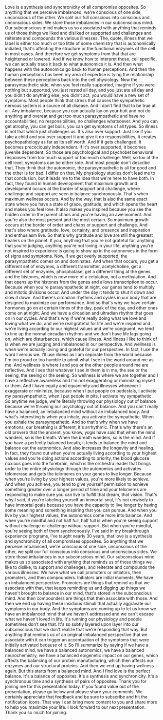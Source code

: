 Love is a synthesis and synchronicity of all compromise opposites. So anything that we perceive imbalanced, we're conscious of one side, unconscious of the other. We split our full conscious into conscious and unconscious sides. We store those imbalances in our subconscious mind. Our subconscious mind makes us so associated with anything that reminds us of those things we liked and disliked or supported and challenges and reiterate and compounds the various illnesses. The, quote, illness that we label is either too much or too little of some chemistry that is autonomically initiated, that's affecting the structure or the functional enzymes of the cell in most cases. And therefore we get symptoms from that that are heightened or lowered. And if we know how to interpret those, cell specific, we can actually trace it back to what autonomics it is. And then what happens with the autonomics go back to human perceptions. And then the human perceptions has been my area of expertise is tying the relationship between these perceptions back into the cell physiology. Now the parasympathetic side, when you feel really supported, imagine if you were nothing but supported, you just rested all day, and you just ate all day and you didn't do anything else, you didn't act, you would have a new set of symptoms. Most people think that stress that causes the sympathetic nervous system is a source of all disease. And I don't find that to be true at all. Any imbalance, because you can actually lay on your butt and not do anything and overeat and get too much parasympathetic and have no accountabilities, no responsibilities, no challenges whatsoever. And you can get atrophy, you can get boils, you can get symptoms of all types. So illness is not that which just challenges us. It's also over support. Just like if you take a child and you over support it and give it no responsibilities, it creates psychopathology as far as its self worth. And if it gets challenged, it becomes precociously independent. If it's over supported, it becomes juvenile dependent. So those are psychological and psychobet behavioral responses from too much support or too much challenge. Well, so too at the cell level, symptoms can be either side. And most people don't describe that. They think that the autonomic, the parasympathetic is all for good and the other is for bad. I differ on that. My physiology studies don't lead me to that conclusion, but it leads me to the idea that we're here to have both. In fact, they found in human development that maximum growth and development occurs at the border of support and challenge, where challenge and support are seen in balance synchronously. That's when maximum wellness occurs. And by the way, that is also the same exact state where you have a state of grace, gratitude, and which opens the heart and makes you feel love. It also makes you inspired because you see the hidden order in the parent chaos and you're having an awe moment. And you're also the most present and the most certain. So maximum growth occurs at the border of order and chaos or support and challenge. And that's also where gratitude, love, certainty, and presence and inspiration and enthusiasm live. So that's why gratitude and love are still the greatest healers on the planet. If you, anything that you're not grateful for, anything that you're judging, anything you're not loving in your life, anything you're not inspired to experience is going to show up in the autonomics in the form of signs and symptoms. Now, if we get overly supported, the parasympathetic comes on and dominates. And when that occurs, you get a different set of enzymes, a different transmitter, acetylcholine, get a different set of enzymes, phosphatase, get a different thing at the genes and the histones, which is now more of a cetylation, not a methylation. And that opens up the histones from the genes and allows transcription to occur. Because when you're parasympathetic at night, our genes tend to multiply and mitotic divisions occur. And under the day it tends to shut it down and slow it down. And there's circadian rhythms and cycles in our body that are designed to maximize our performance. And so that's why we have certain hormones go on at certain times of the day, peak of the day, and other ones come on at night. And we have a circadian and ultradian rhythm that goes on in our cycles. And that's why if we're really doing what we love and loving what we do, and we're real grateful for life and we're inspired and we're living according to our highest values and we're congruent, we tend to line up the normal circadian rhythms and we don't have life lags going on, which are disturbances, which cause illness. And illness I like to think of is when we are judging and imbalanced in our perspective. And wellness is when we're actually loving and grateful for our perspective. In fact, I use the word I versus we. I'll use illness as I am separate from the world because I'm too proud or too humble to admit what I see in the world around me as me. And wellness is where I and you or the other people around me are reflective. And I see that whatever I see in them is in me, the see or the seeing, the seeing or the seeing. So wellness is where we are together and I have a reflective awareness and I'm not exaggerating or minimizing myself or them. And I have equity and equanimity and illnesses whenever I exaggerate or minimize, because when I put people on pedestals, I activate my parasympathetic, when I put people in pits, I activate my sympathetic. So anytime we judge, we're literally throwing our physiology out of balance because we're throwing our psychology out of balance. And you can't really have a balanced, an imbalanced mind without an imbalanced body. And what's interesting is when you inhale, you activate the sympathetic. When you exhale the parasympathetic. And so that's why when we have emotions, our breathing is different, it's arrhythmic. That's why there's an old proverb that the ancient, you know, yogis have said that when the mind wanders, so is the breath. When the breath wanders, so is the mind. And if you have a perfectly balanced breath, it tends to balance the mind and balance out the autonomics. And also increases the longevity and healing. In fact, they found out when you're actually living according to your highest values and you're doing actions according to priority, the blood glucose noxious goes into the forebrain, which is the orchestra leader that brings order to the entire physiology through the autonomics and activates telomerase and gets the telomeres on your genes to live longer. Because when you're living by your highest values, you're more likely to achieve. And when you achieve, you tend to give yourself permission to achieve something greater over a longer period of time and your telomeres are responding to make sure you can live to fulfill that dream, that vision. That's why I said, if you're labeling yourself an immortal soul, it's not unwisely to have immortal goals because you have the capacity to live longer by having some meaning and something inspiring that you can pursue. And when you live by your highest values, the autonomics come more into balance. And when you're mindful and not half full, half full is when you're seeing support without challenge or challenge without support. But when you're mindful, you're seeing both of them synchronously. I've said in my breakthrough experience programs, I've taught nearly 30 years, that love is a synthesis and synchronicity of all compromises opposites. So anything that we perceive imbalanced, we're conscious of one side, unconscious of the other, we split our full conscious into conscious and unconscious sides. We store those imbalances in our subconscious mind. Our subconscious mind makes us so associated with anything that reminds us of those things we like to dislike, to support and challenges, and reiterate and compounds the various illnesses. We have what we call promoters or initiators, then promoters, and then compounders. Initiators are initial moments. We have an imbalanced perspective. Promoters are things that remind us that we associate with that, that keeps reminding us and digging up things we haven't brought to balance in our mind, that's stored in the subconscious mind. And then compounders are things that then associate with those. And then we end up having these insidious stimuli that actually aggravate our symptoms in our body. And the symptoms are coming up to let us know we have an imbalanced mind that we haven't addressed and we can't escape what we haven't loved in life. It's running our physiology and people sometimes don't see that. It's so subtly layered upon layer into our subconscious that we don't realize that we're responding that way. But anything that reminds us of an original imbalanced perspective that we associate with it can trigger an accentuation of the symptoms that were initially activated because of it. So I'll summarize by saying if we have a balanced mind, we have a balanced autonomics, we have a balanced neurochemistry, we have a balanced epigenetic impact on our genes, which affects the balancing of our protein manufacturing, which then affects our enzymes and our structural proteins. And then we end up having wellness again. But this starts from a balanced mind. And I find love is the perfect balance. It's a balance of opposites. It's a synthesis and synchronicity. It's a synchronous time and a synthesis of pairs of opposites. Thank you for joining me for this presentation today. If you found value out of the presentation, please go below and please share your comments. We certainly appreciate that feedback and be sure to subscribe and hit the notification icons. That way I can bring more content to you and share more to help you maximize your life. I look forward to our next presentation. Thank you so much for joining.